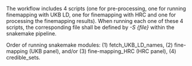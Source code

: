 The workflow includes 4 scripts (one for pre-processing, one for running finemapping with UKB LD, one for finemapping with HRC and one for processing the finemapping results).
When running each one of these 4 scripts, the corresponding file shall be defined by *-S {file}* within the snakemake pipeline.

Order of running snakemake modules: 
(1) fetch_UKB_LD_names,
(2) fine-mapping (UKB panel),
and/or (3) fine-mapping_HRC (HRC panel), 
(4) credible_sets.
